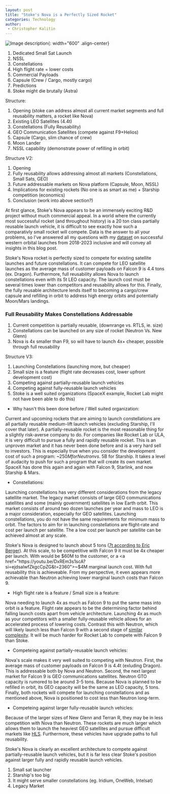 ```yaml
---
layout: post
title: "Stoke's Nova is a Perfectly Sized Rocket"
categories: Technology
author:
 - Christopher Kalitin
---
```

<head>
    <meta property="og:image" content="{{site.url}}/assets/images//stoke-nova-perfect/hop.jpg">
</head>

![Image description]({{site.url}}/assets/images/stoke-nova-perfect/hop.jpg){: width="600" .align-center}

1. Dedicated Small Sat Launch
2. NSSL
3. Constellations
4. High flight rate = lower costs
5. Commercial Payloads
6. Capsule (Crew / Cargo, mostly cargo)
7. Predictions
8. Stoke might die brutally (Astra)

Structure:
1. Opening (stoke can address almost all current market segments and full reusability matters, a rocket like Nova)
2. Existing LEO Satellites (4.4t)
3. Constellations (Fully Reusability)
4. GEO Communication Satellites (compete against F9+Helios)
4. Capsule (Cargo, slim chance of crew)
5. Moon Lander
6. NSSL capability (demonstrate power of refilling in orbit)

Structure V2:
1. Opening
2. Fully reusability allows addressing almost all markets (Constellations, Small Sats, GEO)
3. Future addressable markets on Nova platform (Capsule, Moon, NSSL)
4. Implications for existing rockets (No one is as smart as me) + Starship competition (economics)
5. Conclusion (work into above section?)

At first glance, Stoke's Nova appears to be an immensely exciting R&D project without much commercial appeal. In a world where the currently most successful rocket (and throughout history) is a 20 ton class partially reusable launch vehicle, it is difficult to see exactly how such a comparativly small rocket will compete. Data is the answer to all your problems, so I've answered all my questions with my <a href="https://docs.google.com/spreadsheets/d/1VOgRbnAsQZdGIPoemRj5ApSLk_jxGanNliWEPnBB3p4/edit?usp=sharing">dataset</a> on successful western orbital launches from 2018-2023 inclusive and will convey all insights in this blog post.

Stoke's Nova rocket is perfectly sized to compete for existing satellite launches and future constellations. It can compete for LEO satellite launches as the average mass of customer payloads on Falcon 9 is 4.4 tons (ex. Dragon). Furthermore, full reusability allows Nova to launch constellations even with its 5t LEO capacity. The launch cost must be several times lower than competitors and reusability allows for this. Finally, the fully reusable architecture lends itself to becoming a cargo/crew capsule and refilling in orbit to address high energy orbits and potentially Moon/Mars landings.

### <b>Full Reusability Makes Constellations Addressable</b>

1. Current competition is partially reusable, (downrange vs. RTLS, ie. size)
2. Constellations can be launched on any size of rocket (Neutron Vs. New Glenn)
3. Nova is 4x smaller than F9, so will have to launch 4x+ cheaper, possible through full reusability

Structure V3:
1. Launching Constellations (launching more, but cheaper)
2. Small size is a feature (flight rate decreases cost, lower upfront development cost)
3. Competing against partially-reusable launch vehicles
4. Competing against fully-reusable launch vehicles
5. Stoke is a well suited organizations (SpaceX example, Rocket Lab might not have been able to do this)

+ Why hasn't this been done before / Well suited organization:

Current and upcoming rockets that are aiming to launch constellations are all partially reusable medium-lift launch vehicles (excluding Starship, I'll cover that later). A partially-reusable rocket is the most reasonable thing for a slightly risk-averse company to do. For companies like Rocket Lab or ULA, it is very difficult to pursue a fully and rapidly reusable rocket. This is an unproven market and it has never been done before and is a very hard sell to investors. This is especially true when you consider the development cost of such a program: ~$250M for Neutron vs. ~$5B for Starship. It takes a level of audacity to push for such a program that will create its own market. SpaceX has done this again and again with Falcon 9, Starlink, and now Starship & Mars.

+ Constellations:

Launching constellations has very different considerations from the legacy satellite market. The legacy market consists of large GEO communications satellites and some (mainly government) satellites in low Earth orbit. This market consists of around two dozen launches per year and mass to LEO is a major consideration, especially for GEO satellites. Launching constellations, you do not have the same requirements for minimum mass to orbit. The factors to aim for in launching constellations are flight-rate and cost per launch per satellite. The a low cost per launch per satellite can be achieved almost at any scale.

Stoke's Nova is designed to launch about 5 tons (<a href="https://arstechnica.com/space/2023/09/stoke-space-hops-its-upper-stage-leaping-toward-a-fully-reusable-rocket/">7t according to Eric Berger</a>). At this scale, to be competitive with Falcon 9 it must be 4x cheaper per launch. With would be $60M to the customer, or a <a href="https://youtu.be/DxREm3s1scA?si=ejdsalwfZkgcCpZG&t=2360">~$4M marginal launch cost</a>. With full reusability this is achieveable. From my perspective, it even appears more achievable than Neutron achieving lower marginal launch costs than Falcon 9.

+ High flight rate is a feature / Small size is a feature:

Nova needing to launch 4x as much as Falcon 9 to put the same mass into orbit is a feature. Flight rate appears to be the determining factor behind falling launch costs apart from vehicle architecture. Launching 4x as much as your competitors with a smaller fully-reusable vehicle allows for an accelerated process of lowering costs. Contrast this with Neutron, which will likely launch less than Falcon 9 with a second stage of <a href="https://x.com/BellikOzan/status/1741535515759857816?s=20">similar complexity</a>. It will be much harder for Rocket Lab to compete with Falcon 9 than Stoke.

+ Competeing against partially-reusable launch vehicles:

Nova's scale makes it very well suited to competing with Neutron. First, the average mass of customer payloads on Falcon 9 is 4.4t (exluding Dragon). This is addressable both by Nova and Neutron. Second, the next largest market for Falcon 9 is GEO communications satellites. Neutron GTO capacity is rumored to be around 3-5 tons. Because Nova is planned to be refilled in orbit, its GEO capacity will be the same as LEO capacity, 5 tons. Finally, both rockets will compete for launching constellations and as mentioned above, Nova is positioned to cost less than Neutron long-term.

+ Competeing against larger fully-reusable launch vehicles:

Because of the larger sizes of New Glenn and Terran R, they may be in less competition with Nova than Neutron. These rockets are much larger which allows them to launch the heaviest GEO satellites and pursue difficult markets like <a href="https://en.wikipedia.org/wiki/Blue_Moon_(spacecraft)">HLS</a>. Furthermore, these vehicles have upgrade paths to full reusability.

Stoke's Nova is clearly an excellent architecture to compete against partially-reusable launch vehicles, but it is far less clear Stoke's position against larger fully and rapidly reusable launch vehicles. 
1. Small sat launcher
2. Starship's too big
3. It might serve smaller constellations (eg. Iridium, OneWeb, Intelsat)
4. Legacy Market
